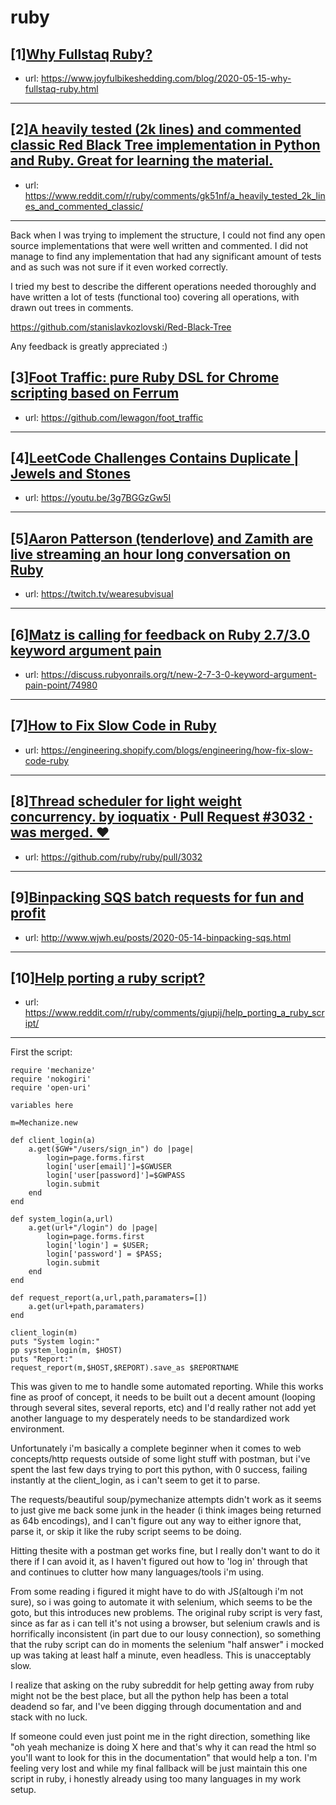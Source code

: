 # ruby
## [1][Why Fullstaq Ruby?](https://www.reddit.com/r/ruby/comments/gk5i19/why_fullstaq_ruby/)
- url: https://www.joyfulbikeshedding.com/blog/2020-05-15-why-fullstaq-ruby.html
---

## [2][A heavily tested (2k lines) and commented classic Red Black Tree implementation in Python and Ruby. Great for learning the material.](https://www.reddit.com/r/ruby/comments/gk51nf/a_heavily_tested_2k_lines_and_commented_classic/)
- url: https://www.reddit.com/r/ruby/comments/gk51nf/a_heavily_tested_2k_lines_and_commented_classic/
---
Back when I was trying to implement the structure, I could not find any open source implementations that were well written and commented. I did not manage to find any implementation that had any significant amount of tests and as such was not sure if it even worked correctly.

I tried my best to describe the different operations needed thoroughly and have written a lot of tests (functional too) covering all operations, with drawn out trees in comments.

https://github.com/stanislavkozlovski/Red-Black-Tree

Any feedback is greatly appreciated :)
## [3][Foot Traffic: pure Ruby DSL for Chrome scripting based on Ferrum](https://www.reddit.com/r/ruby/comments/gjqaji/foot_traffic_pure_ruby_dsl_for_chrome_scripting/)
- url: https://github.com/lewagon/foot_traffic
---

## [4][LeetCode Challenges Contains Duplicate | Jewels and Stones](https://www.reddit.com/r/ruby/comments/gk2iby/leetcode_challenges_contains_duplicate_jewels_and/)
- url: https://youtu.be/3g7BGGzGw5I
---

## [5][Aaron Patterson (tenderlove) and Zamith are live streaming an hour long conversation on Ruby](https://www.reddit.com/r/ruby/comments/gjqexq/aaron_patterson_tenderlove_and_zamith_are_live/)
- url: https://twitch.tv/wearesubvisual
---

## [6][Matz is calling for feedback on Ruby 2.7/3.0 keyword argument pain](https://www.reddit.com/r/ruby/comments/gjjayp/matz_is_calling_for_feedback_on_ruby_2730_keyword/)
- url: https://discuss.rubyonrails.org/t/new-2-7-3-0-keyword-argument-pain-point/74980
---

## [7][How to Fix Slow Code in Ruby](https://www.reddit.com/r/ruby/comments/gjqwh9/how_to_fix_slow_code_in_ruby/)
- url: https://engineering.shopify.com/blogs/engineering/how-fix-slow-code-ruby
---

## [8][Thread scheduler for light weight concurrency. by ioquatix · Pull Request #3032 · was merged. :heart:](https://www.reddit.com/r/ruby/comments/gjjtla/thread_scheduler_for_light_weight_concurrency_by/)
- url: https://github.com/ruby/ruby/pull/3032
---

## [9][Binpacking SQS batch requests for fun and profit](https://www.reddit.com/r/ruby/comments/gjte73/binpacking_sqs_batch_requests_for_fun_and_profit/)
- url: http://www.wjwh.eu/posts/2020-05-14-binpacking-sqs.html
---

## [10][Help porting a ruby script?](https://www.reddit.com/r/ruby/comments/gjupij/help_porting_a_ruby_script/)
- url: https://www.reddit.com/r/ruby/comments/gjupij/help_porting_a_ruby_script/
---
First the script:

    require 'mechanize'
    require 'nokogiri'
    require 'open-uri'

    variables here
    
    m=Mechanize.new

    def client_login(a)
        a.get($GW+"/users/sign_in") do |page|
            login=page.forms.first
            login['user[email]']=$GWUSER
            login['user[password]']=$GWPASS
            login.submit
        end
    end

    def system_login(a,url)
        a.get(url+"/login") do |page|
            login=page.forms.first
            login['login'] = $USER;
            login['password'] = $PASS;
            login.submit
        end
    end

    def request_report(a,url,path,paramaters=[])
        a.get(url+path,paramaters)
    end

    client_login(m)
    puts "System login:"
    pp system_login(m, $HOST)
    puts "Report:"
    request_report(m,$HOST,$REPORT).save_as $REPORTNAME

This was given to me to handle some automated reporting.  While this works fine as proof of concept, it needs to be built out a decent amount (looping through several sites, several reports, etc) and I'd really rather not add yet another language to my desperately needs to be standardized work environment.

Unfortunately i'm basically a complete beginner when it comes to web concepts/http requests outside of some light stuff with postman, but i've spent the last few days trying to port this python, with 0 success, failing instantly at the client_login, as i can't seem to get it to parse.

The requests/beautiful soup/pymechanize attempts didn't work as it seems to just give me back some junk in the header (i think images being returned as 64b encodings), and I can't figure out any way to either ignore that, parse it, or skip it like the ruby script seems to be doing.

Hitting thesite with a postman get works fine, but I really don't want to do it there if I can avoid it, as I haven't figured out how to 'log in' through that and continues to clutter how many languages/tools i'm using.

From some reading i figured it might have to do with JS(altough i'm not sure), so i was going to automate it with selenium, which seems to be the goto, but this introduces new problems.  The original ruby script is very fast, since as far as i can tell it's not using a browser, but selenium crawls and is horrifically inconsistent (in part due to our lousy connection), so something that the ruby script can do in moments the selenium "half answer" i mocked up was taking at least half a minute, even headless.  This is unacceptably slow.

I realize that asking on the ruby subreddit for help getting away from ruby might not be the best place, but all the python help has been a total deadend so far, and I've been digging through documentation and and stack with no luck.

If someone could even just point me  in the right direction, something like "oh yeah mechanize is doing X here and that's why it can read the html so you'll want to look for this in the documentation" that would help a ton.  I'm feeling very lost and while my final fallback will be just maintain this one script in ruby, i honestly already using too many languages in my work setup.

